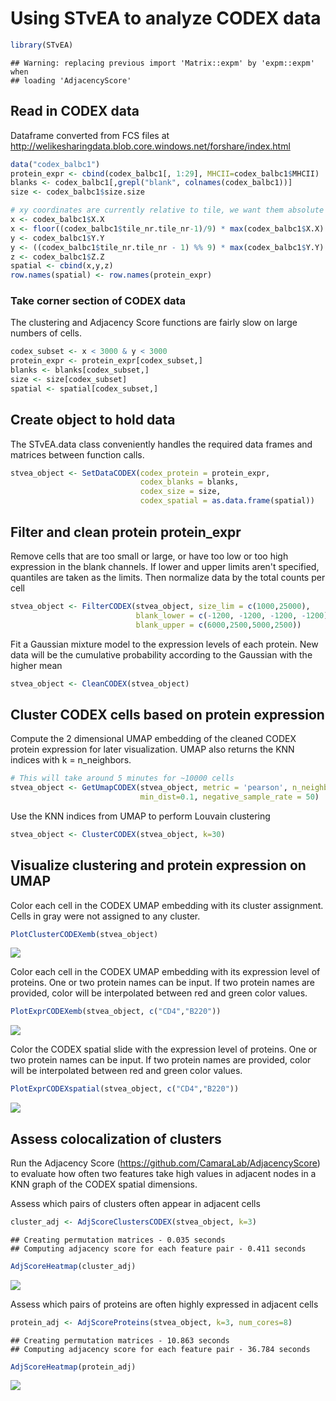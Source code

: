 Using STvEA to analyze CODEX data
================

``` r
library(STvEA)
```

    ## Warning: replacing previous import 'Matrix::expm' by 'expm::expm' when
    ## loading 'AdjacencyScore'

Read in CODEX data
------------------

Dataframe converted from FCS files at <http://welikesharingdata.blob.core.windows.net/forshare/index.html>

``` r
data("codex_balbc1")
protein_expr <- cbind(codex_balbc1[, 1:29], MHCII=codex_balbc1$MHCII)
blanks <- codex_balbc1[,grepl("blank", colnames(codex_balbc1))]
size <- codex_balbc1$size.size

# xy coordinates are currently relative to tile, we want them absolute
x <- codex_balbc1$X.X
x <- floor((codex_balbc1$tile_nr.tile_nr-1)/9) * max(codex_balbc1$X.X) + x
y <- codex_balbc1$Y.Y
y <- ((codex_balbc1$tile_nr.tile_nr - 1) %% 9) * max(codex_balbc1$Y.Y) + y
z <- codex_balbc1$Z.Z
spatial <- cbind(x,y,z)
row.names(spatial) <- row.names(protein_expr)
```

### Take corner section of CODEX data

The clustering and Adjacency Score functions are fairly slow on large numbers of cells.

``` r
codex_subset <- x < 3000 & y < 3000
protein_expr <- protein_expr[codex_subset,]
blanks <- blanks[codex_subset,]
size <- size[codex_subset]
spatial <- spatial[codex_subset,]
```

Create object to hold data
--------------------------

The STvEA.data class conveniently handles the required data frames and matrices between function calls.

``` r
stvea_object <- SetDataCODEX(codex_protein = protein_expr,
                             codex_blanks = blanks,
                             codex_size = size,
                             codex_spatial = as.data.frame(spatial))
```

Filter and clean protein protein\_expr
--------------------------------------

Remove cells that are too small or large, or have too low or too high expression in the blank channels. If lower and upper limits aren't specified, quantiles are taken as the limits. Then normalize data by the total counts per cell

``` r
stvea_object <- FilterCODEX(stvea_object, size_lim = c(1000,25000),
                            blank_lower = c(-1200, -1200, -1200, -1200),
                            blank_upper = c(6000,2500,5000,2500))
```

Fit a Gaussian mixture model to the expression levels of each protein. New data will be the cumulative probability according to the Gaussian with the higher mean

``` r
stvea_object <- CleanCODEX(stvea_object)
```

Cluster CODEX cells based on protein expression
-----------------------------------------------

Compute the 2 dimensional UMAP embedding of the cleaned CODEX protein expression for later visualization. UMAP also returns the KNN indices with k = n\_neighbors.

``` r
# This will take around 5 minutes for ~10000 cells
stvea_object <- GetUmapCODEX(stvea_object, metric = 'pearson', n_neighbors=30,
                             min_dist=0.1, negative_sample_rate = 50)
```

Use the KNN indices from UMAP to perform Louvain clustering

``` r
stvea_object <- ClusterCODEX(stvea_object, k=30)
```

Visualize clustering and protein expression on UMAP
---------------------------------------------------

Color each cell in the CODEX UMAP embedding with its cluster assignment. Cells in gray were not assigned to any cluster.

``` r
PlotClusterCODEXemb(stvea_object)
```

![](codex_tutorial_files/figure-markdown_github/unnamed-chunk-9-1.png)

Color each cell in the CODEX UMAP embedding with its expression level of proteins. One or two protein names can be input. If two protein names are provided, color will be interpolated between red and green color values.

``` r
PlotExprCODEXemb(stvea_object, c("CD4","B220"))
```

![](codex_tutorial_files/figure-markdown_github/unnamed-chunk-10-1.png)

Color the CODEX spatial slide with the expression level of proteins. One or two protein names can be input. If two protein names are provided, color will be interpolated between red and green color values.

``` r
PlotExprCODEXspatial(stvea_object, c("CD4","B220"))
```

![](codex_tutorial_files/figure-markdown_github/unnamed-chunk-11-1.png)

Assess colocalization of clusters
---------------------------------

Run the Adjacency Score (<https://github.com/CamaraLab/AdjacencyScore>) to evaluate how often two features take high values in adjacent nodes in a KNN graph of the CODEX spatial dimensions.

Assess which pairs of clusters often appear in adjacent cells

``` r
cluster_adj <- AdjScoreClustersCODEX(stvea_object, k=3)
```

    ## Creating permutation matrices - 0.035 seconds
    ## Computing adjacency score for each feature pair - 0.411 seconds

``` r
AdjScoreHeatmap(cluster_adj)
```

![](codex_tutorial_files/figure-markdown_github/unnamed-chunk-12-1.png)

Assess which pairs of proteins are often highly expressed in adjacent cells

``` r
protein_adj <- AdjScoreProteins(stvea_object, k=3, num_cores=8)
```

    ## Creating permutation matrices - 10.863 seconds
    ## Computing adjacency score for each feature pair - 36.784 seconds

``` r
AdjScoreHeatmap(protein_adj)
```

![](codex_tutorial_files/figure-markdown_github/unnamed-chunk-13-1.png)
